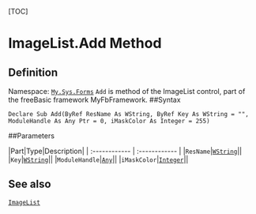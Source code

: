 [TOC]
# ImageList.Add Method

## Definition
Namespace: [`My.Sys.Forms`](My.Sys.Forms.md)
`Add` is method of the ImageList control, part of the freeBasic framework MyFbFramework.
##Syntax
```freeBasic
Declare Sub Add(ByRef ResName As WString, ByRef Key As WString = "", ModuleHandle As Any Ptr = 0, iMaskColor As Integer = 255)
```

##Parameters

|Part|Type|Description|
| :------------ | :------------ |
|`ResName`|[`WString`]("https://www.freebasic.net/wiki/KeyPgWString")||
|`Key`|[`WString`]("https://www.freebasic.net/wiki/KeyPgWString")||
|`ModuleHandle`|[`Any`]("https://www.freebasic.net/wiki/KeyPgAny")||
|`iMaskColor`|[`Integer`]("https://www.freebasic.net/wiki/KeyPgInteger")||
## See also
[`ImageList`](ImageList.md)
